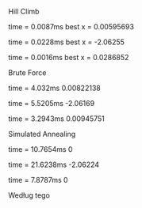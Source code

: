 Hill Climb

time = 0.0087ms
best x = 0.00595693

time = 0.0228ms
best x = -2.06255

time = 0.0016ms
best x = 0.0286852

Brute Force

time = 4.032ms
0.00822138

time = 5.5205ms
-2.06169

time = 3.2943ms
0.00945751

Simulated Annealing

time = 10.7654ms
0

time = 21.6238ms
-2.06224

time = 7.8787ms
0

Według tego 